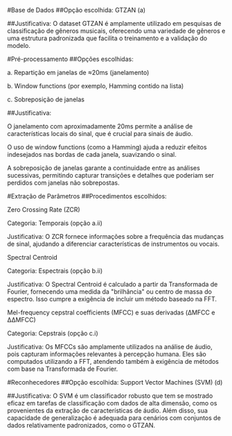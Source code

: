 #Base de Dados
##Opção escolhida: GTZAN (a)

##Justificativa: O dataset GTZAN é amplamente utilizado em pesquisas de classificação de gêneros musicais, oferecendo uma variedade de gêneros e uma estrutura padronizada que facilita o treinamento e a validação do modelo.

#Pré-processamento
##Opções escolhidas:

a. Repartição em janelas de ≈20ms (janelamento)

b. Window functions (por exemplo, Hamming contido na lista)

c. Sobreposição de janelas

##Justificativa:

O janelamento com aproximadamente 20ms permite a análise de características locais do sinal, que é crucial para sinais de áudio.

O uso de window functions (como a Hamming) ajuda a reduzir efeitos indesejados nas bordas de cada janela, suavizando o sinal.

A sobreposição de janelas garante a continuidade entre as análises sucessivas, permitindo capturar transições e detalhes que poderiam ser perdidos com janelas não sobrepostas.

#Extração de Parâmetros
##Procedimentos escolhidos:

Zero Crossing Rate (ZCR)

Categoria: Temporais (opção a.ii)

Justificativa: O ZCR fornece informações sobre a frequência das mudanças de sinal, ajudando a diferenciar características de instrumentos ou vocais.

Spectral Centroid

Categoria: Espectrais (opção b.ii)

Justificativa: O Spectral Centroid é calculado a partir da Transformada de Fourier, fornecendo uma medida da "brilhância" ou centro de massa do espectro. Isso cumpre a exigência de incluir um método baseado na FFT.

Mel-frequency cepstral coefficients (MFCC) e suas derivadas (ΔMFCC e ΔΔMFCC)

Categoria: Cepstrais (opção c.i)

Justificativa: Os MFCCs são amplamente utilizados na análise de áudio, pois capturam informações relevantes à percepção humana. Eles são computados utilizando a FFT, atendendo também à exigência de métodos com base na Transformada de Fourier.

#Reconhecedores
##Opção escolhida: Support Vector Machines (SVM) (d)

##Justificativa:
O SVM é um classificador robusto que tem se mostrado eficaz em tarefas de classificação com dados de alta dimensão, como os provenientes da extração de características de áudio. Além disso, sua capacidade de generalização é adequada para cenários com conjuntos de dados relativamente padronizados, como o GTZAN.